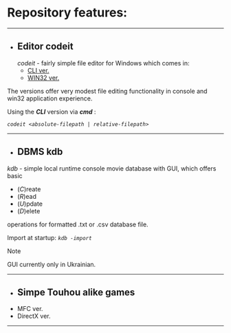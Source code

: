 # Repository features:
---
+ ## Editor codeit
  *codeit* - fairly simple file editor for Windows which comes in:
  - [CLI ver.](https://github.com/kostenuksoft/C-Lang/tree/development/Console/codeit)
  - [WIN32 ver.](https://github.com/kostenuksoft/C-Lang/tree/development/WinAPI/codeit)

The versions offer very modest file editing functionality in console and win32 application experience.

Using the ***CLI*** version via ***cmd*** : 

*``codeit <absolute-filepath | relative-filepath>``*

---
+ ## DBMS kdb

*kdb* - simple local runtime console movie database with GUI, which offers basic 

  - (*C*)reate 
  - (*R*)ead 
  - (*U*)pdate 
  - (*D*)elete

operations for formatted  .txt or .csv database file.

Import at startup: 
*``kdb -import``*

> [!NOTE]
> GUI currently only in Ukrainian.

---
+ ## Simpe Touhou alike games
- MFC ver.
- DirectX ver.
---
